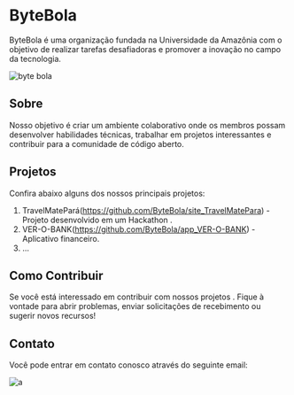 # ByteBola

ByteBola é uma organização fundada na Universidade da Amazônia com o objetivo de realizar tarefas desafiadoras e promover a inovação no campo da tecnologia.

![byte bola](https://github.com/ByteBola/.github/assets/100390250/cb0bd013-85c0-46cc-a6cd-e30180e6f87b)


## Sobre

Nosso objetivo é criar um ambiente colaborativo onde os membros possam desenvolver habilidades técnicas, trabalhar em projetos interessantes e contribuir para a comunidade de código aberto.

## Projetos

Confira abaixo alguns dos nossos principais projetos:

1. TravelMatePará(https://github.com/ByteBola/site_TravelMatePara) - Projeto desenvolvido em um Hackathon .
2. VER-O-BANK(https://github.com/ByteBola/app_VER-O-BANK) - Aplicativo financeiro.
3. ...

## Como Contribuir

Se você está interessado em contribuir com nossos projetos . Fique à vontade para abrir problemas, enviar solicitações de recebimento ou sugerir novos recursos!

## Contato

Você pode entrar em contato conosco através do seguinte email: 

![a](https://github.com/ByteBola/.github/assets/100390250/dcade393-5820-4201-87a5-2b964d5f055b)


